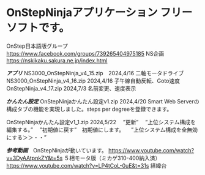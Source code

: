 # OnStepNinjaアプリケーション  フリーソフトです。

OnStep日本語版グループ  https://www.facebook.com/groups/739265404975185
NS企画                  https://nskikaku.sakura.ne.jp/index.html

***アプリ***
NS3000_OnStepNinja_v4_15.zip　2024,4/16 二軸モータドライブ
NS3000_OnStepNinja_v4_16.zip  2024,4/16 子午線自動反転、Goto速度
OnStepNinja_v4_17.zip         2024,7/3  名前変更、速度表示


***かんたん設定***
OnStepNinjaかんたん設定v1.zip    2024,4/20
 Smart Web Serverの構成タブの機能を実現しました。steps per degreeを登録できます。

OnStepNinjaかんたん設定v1_1.zip  2024,5/22
　”更新”
　”上位システム構成を編集する。”
　”初期値に戻す”　初期値にします。
　”上位システム構成を全無効にする＞＞・・”


***参考動画***　OnStepNinjaが動いています。
https://www.youtube.com/watch?v=3DyAAtpnkZY&t=5s    ５相モータ版（ミカゲ310-400納入済）
https://www.youtube.com/watch?v=LP4tCoL-0uE&t=31s   経緯台
